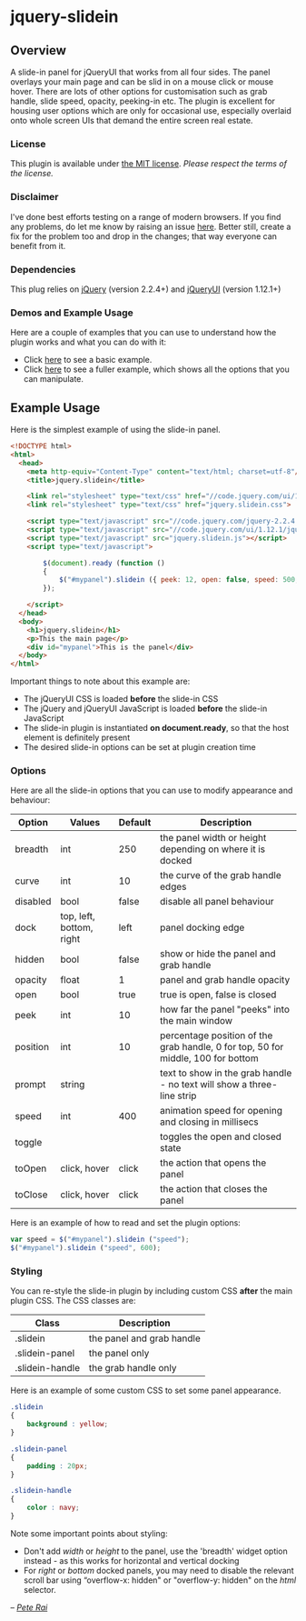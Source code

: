 # jquery-slidein

## Overview

A slide-in panel for jQueryUI that works from all four sides. The panel overlays
your main page and can be slid in on a mouse click or mouse hover. There are lots
of other options for customisation such as grab handle, slide speed, opacity,
peeking-in etc. The plugin is excellent for housing user options which are only for occasional use, especially overlaid onto whole screen UIs that demand the entire screen real estate.

### License

This plugin is available under [the MIT license](https://github.com/pete-rai/jquery-slidein/blob/master/LICENSE). _Please respect the terms of the license._

### Disclaimer

I've done best efforts testing on a range of modern browsers. If you find any problems,
do let me know by raising an issue [here](https://github.com/pete-rai/pete-rai.github.io/issues). Better still, create a fix for the problem too and drop
in the changes; that way everyone can benefit from it.

### Dependencies

This plug relies on [jQuery](https://jquery.com/) (version 2.2.4+) and [jQueryUI](https://jqueryui.com/) (version 1.12.1+)

### Demos and Example Usage

Here are a couple of examples that you can use to understand how the plugin works
and what you can do with it:

* Click [here](https://pete-rai.github.io/jquery-placeholder/sample-slidein-basic.html) to see a basic example.
* Click [here](https://pete-rai.github.io/jquery-placeholder/sample-slidein-full.html) to see a fuller example, which shows all the options that you can manipulate.

## Example Usage

Here is the simplest example of using the slide-in panel.

```html
<!DOCTYPE html>
<html>
  <head>
    <meta http-equiv="Content-Type" content="text/html; charset=utf-8"/>
    <title>jquery.slidein</title>

    <link rel="stylesheet" type="text/css" href="//code.jquery.com/ui/1.12.1/themes/base/jquery-ui.css">
    <link rel="stylesheet" type="text/css" href="jquery.slidein.css">

    <script type="text/javascript" src="//code.jquery.com/jquery-2.2.4.min.js"></script>
    <script type="text/javascript" src="//code.jquery.com/ui/1.12.1/jquery-ui.min.js"></script>
    <script type="text/javascript" src="jquery.slidein.js"></script>
    <script type="text/javascript">

        $(document).ready (function ()  
        {
            $("#mypanel").slidein ({ peek: 12, open: false, speed: 500, opacity: 0.9 });  
        });

    </script>
  </head>
  <body>
    <h1>jquery.slidein</h1>
    <p>This the main page</p>
    <div id="mypanel">This is the panel</div>
  </body>
</html>
```

Important things to note about this example are:

* The jQueryUI CSS is loaded **before** the slide-in CSS
* The jQuery and jQueryUI JavaScript is loaded **before** the slide-in JavaScript
* The slide-in plugin is instantiated **on document.ready**, so that the host element is definitely present
* The desired slide-in options can be set at plugin creation time

### Options

Here are all the slide-in options that you can use to modify appearance and behaviour:

| Option | Values | Default | Description |
| --- | --- | --- | --- |
| breadth | int | 250 | the panel width or height depending on where it is docked |
| curve | int | 10 | the curve of the grab handle edges |
| disabled | bool | false | disable all panel behaviour |
| dock | top, left, bottom, right | left | panel docking edge |
| hidden | bool | false | show or hide the panel and grab handle |
| opacity | float | 1 | panel and grab handle opacity |
| open | bool | true | true is open, false is closed |
| peek | int | 10 | how far the panel "peeks" into the main window |
| position | int | 10 | percentage position of the grab handle, 0 for top, 50 for middle, 100 for bottom |
| prompt | string |  | text to show in the grab handle - no text will show a three-line strip |
| speed | int | 400 | animation speed for opening and closing in millisecs |
| toggle | | | toggles the open and closed state |
| toOpen | click, hover | click | the action that opens the panel |
| toClose | click, hover | click | the action that closes the panel |

Here is an example of how to read and set the plugin options:

```js
var speed = $("#mypanel").slidein ("speed");
$("#mypanel").slidein ("speed", 600);
```

### Styling

You can re-style the slide-in plugin by including custom CSS **after** the main plugin CSS. The CSS classes are:

| Class | Description |
| --- | --- |
| .slidein  | the panel and grab handle |
| .slidein-panel  | the panel only |
| .slidein-handle | the grab handle only |

Here is an example of some custom CSS to set some panel appearance.

```css
.slidein
{
    background : yellow;
}

.slidein-panel
{
    padding : 20px;
}

.slidein-handle
{
    color : navy;
}
```

Note some important points about styling:

* Don't add _width_ or _height_ to the panel, use the 'breadth' widget option instead - as this works for horizontal and vertical docking
* For _right_ or _bottom_ docked panels, you may need to disable the relevant scroll bar using “overflow-x: hidden" or "overflow-y: hidden" on the _html_ selector.

_– [Pete Rai](http://www.rai.org.uk/)_
